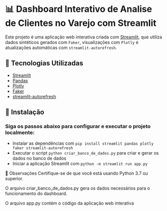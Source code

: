 # 📊 Dashboard Interativo de Analise de Clientes no Varejo com Streamlit

Este projeto é uma aplicação web interativa criada com [Streamlit](https://streamlit.io/), que utiliza dados sintéticos gerados com `Faker`, visualizações com `Plotly` e atualizações automáticas com `streamlit-autorefresh`.

## 🧰 Tecnologias Utilizadas

- [Streamlit](https://streamlit.io/)
- [Pandas](https://pandas.pydata.org/)
- [Plotly](https://plotly.com/)
- [Faker](https://faker.readthedocs.io/)
- [streamlit-autorefresh](https://pypi.org/project/streamlit-autorefresh/)

## 🚀 Instalação

### Siga os passos abaixo para configurar e executar o projeto localmente:

- Instalar as dependências com `pip install streamlit pandas plotly faker streamlit-autorefresh`
- Executar o script `python criar_banco_de_dados.py` para criar e gerar os dados no banco de dados
- Iniciar a aplicação Streamlit com `python -m streamlit run app.py`

📌 Observações
Certifique-se de que você está usando Python 3.7 ou superior.

O arquivo criar_banco_de_dados.py gera os dados necessários para o funcionamento do dashboard.

O arquivo app.py contém o código da aplicação web interativa

